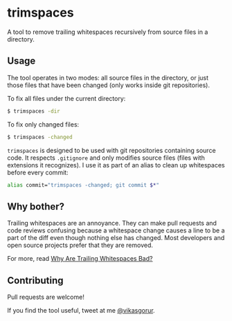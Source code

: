 # trimspaces
A tool to remove trailing whitespaces recursively from source files in a directory.

## Usage

The tool operates in two modes: all source files in the directory, or just those files that
have been changed (only works inside git repositories).

To fix all files under the current directory:

```bash
$ trimspaces -dir
```

To fix only changed files:

```bash
$ trimspaces -changed
```

`trimspaces` is designed to be used with git repositories containing source code. It respects `.gitignore` and only
modifies source files (files with extensions it recognizes). I use it as part of an alias to
clean up whitespaces before every commit:

```bash
alias commit="trimspaces -changed; git commit $*"
```

## Why bother?

Trailing whitespaces are an annoyance. They can make pull requests and code reviews confusing
because a whitespace change causes a line to be a part of the diff even though nothing else
has changed. Most developers and open source projects prefer that they are removed.

For more, read [Why Are Trailing Whitespaces Bad?](http://www.dinduks.com/why-are-trailing-whitespaces-bad/)

## Contributing

Pull requests are welcome!

If you find the tool useful, tweet at me [@vikasgorur](https://twitter.com/vikasgorur).